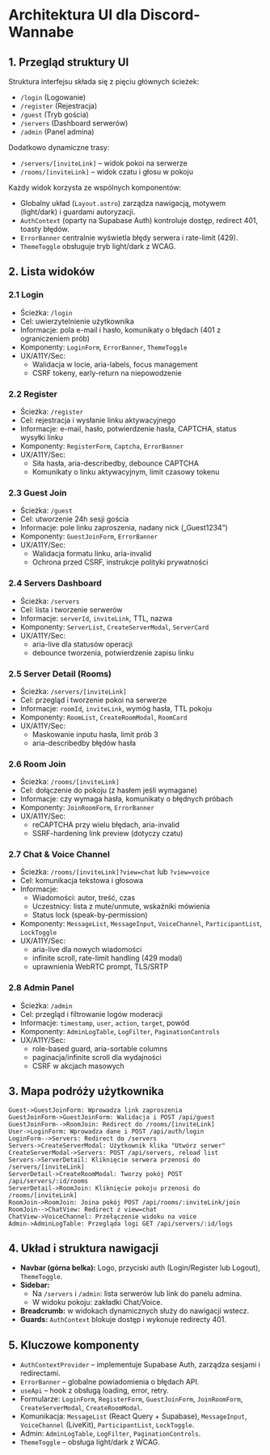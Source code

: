 # Architektura UI dla Discord-Wannabe

## 1. Przegląd struktury UI

Struktura interfejsu składa się z pięciu głównych ścieżek:
- `/login` (Logowanie)
- `/register` (Rejestracja)
- `/guest` (Tryb gościa)
- `/servers` (Dashboard serwerów)
- `/admin` (Panel admina)

Dodatkowo dynamiczne trasy:
- `/servers/[inviteLink]` – widok pokoi na serwerze
- `/rooms/[inviteLink]` – widok czatu i głosu w pokoju

Każdy widok korzysta ze wspólnych komponentów:
- Globalny układ (`Layout.astro`) zarządza nawigacją, motywem (light/dark) i guardami autoryzacji.
- `AuthContext` (oparty na Supabase Auth) kontroluje dostęp, redirect 401, toasty błędów.
- `ErrorBanner` centralnie wyświetla błędy serwera i rate-limit (429).
- `ThemeToggle` obsługuje tryb light/dark z WCAG.

## 2. Lista widoków

### 2.1 Login
- Ścieżka: `/login`
- Cel: uwierzytelnienie użytkownika
- Informacje: pola e-mail i hasło, komunikaty o błędach (401 z ograniczeniem prób)
- Komponenty: `LoginForm`, `ErrorBanner`, `ThemeToggle`
- UX/A11Y/Sec:
  - Walidacja w locie, aria-labels, focus management
  - CSRF tokeny, early-return na niepowodzenie

### 2.2 Register
- Ścieżka: `/register`
- Cel: rejestracja i wysłanie linku aktywacyjnego
- Informacje: e-mail, hasło, potwierdzenie hasła, CAPTCHA, status wysyłki linku
- Komponenty: `RegisterForm`, `Captcha`, `ErrorBanner`
- UX/A11Y/Sec:
  - Siła hasła, aria-describedby, debounce CAPTCHA
  - Komunikaty o linku aktywacyjnym, limit czasowy tokenu

### 2.3 Guest Join
- Ścieżka: `/guest`
- Cel: utworzenie 24h sesji gościa
- Informacje: pole linku zaproszenia, nadany nick („Guest1234”)
- Komponenty: `GuestJoinForm`, `ErrorBanner`
- UX/A11Y/Sec:
  - Walidacja formatu linku, aria-invalid
  - Ochrona przed CSRF, instrukcje polityki prywatności

### 2.4 Servers Dashboard
- Ścieżka: `/servers`
- Cel: lista i tworzenie serwerów
- Informacje: `serverId`, `inviteLink`, TTL, nazwa
- Komponenty: `ServerList`, `CreateServerModal`, `ServerCard`
- UX/A11Y/Sec:
  - aria-live dla statusów operacji
  - debounce tworzenia, potwierdzenie zapisu linku

### 2.5 Server Detail (Rooms)
- Ścieżka: `/servers/[inviteLink]`
- Cel: przegląd i tworzenie pokoi na serwerze
- Informacje: `roomId`, `inviteLink`, wymóg hasła, TTL pokoju
- Komponenty: `RoomList`, `CreateRoomModal`, `RoomCard`
- UX/A11Y/Sec:
  - Maskowanie inputu hasła, limit prób 3
  - aria-describedby błędów hasła

### 2.6 Room Join
- Ścieżka: `/rooms/[inviteLink]`
- Cel: dołączenie do pokoju (z hasłem jeśli wymagane)
- Informacje: czy wymaga hasła, komunikaty o błędnych próbach
- Komponenty: `JoinRoomForm`, `ErrorBanner`
- UX/A11Y/Sec:
  - reCAPTCHA przy wielu błędach, aria-invalid
  - SSRF-hardening link preview (dotyczy czatu)

### 2.7 Chat & Voice Channel
- Ścieżka: `/rooms/[inviteLink]?view=chat` lub `?view=voice`
- Cel: komunikacja tekstowa i głosowa
- Informacje:
  - Wiadomości: autor, treść, czas
  - Uczestnicy: lista z mute/unmute, wskaźniki mówienia
  - Status lock (speak-by-permission)
- Komponenty: `MessageList`, `MessageInput`, `VoiceChannel`, `ParticipantList`, `LockToggle`
- UX/A11Y/Sec:
  - aria-live dla nowych wiadomości
  - infinite scroll, rate-limit handling (429 modal)
  - uprawnienia WebRTC prompt, TLS/SRTP

### 2.8 Admin Panel
- Ścieżka: `/admin`
- Cel: przegląd i filtrowanie logów moderacji
- Informacje: `timestamp`, `user`, `action`, `target`, powód
- Komponenty: `AdminLogTable`, `LogFilter`, `PaginationControls`
- UX/A11Y/Sec:
  - role-based guard, aria-sortable columns
  - paginacja/infinite scroll dla wydajności
  - CSRF w akcjach masowych

## 3. Mapa podróży użytkownika

```sequence
Guest->GuestJoinForm: Wprowadza link zaproszenia
GuestJoinForm->GuestJoinForm: Walidacja i POST /api/guest
GuestJoinForm-->RoomJoin: Redirect do /rooms/[inviteLink]
User->LoginForm: Wprowadza dane i POST /api/auth/login
LoginForm-->Servers: Redirect do /servers
Servers->CreateServerModal: Użytkownik klika "Utwórz serwer"
CreateServerModal->Servers: POST /api/servers, reload list
Servers->ServerDetail: Kliknięcie serwera przenosi do /servers/[inviteLink]
ServerDetail->CreateRoomModal: Tworzy pokój POST /api/servers/:id/rooms
ServerDetail->RoomJoin: Kliknięcie pokoju przenosi do /rooms/[inviteLink]
RoomJoin->RoomJoin: Joina pokój POST /api/rooms/:inviteLink/join
RoomJoin-->ChatView: Redirect z view=chat
ChatView->VoiceChannel: Przełączenie widoku na voice
Admin->AdminLogTable: Przegląda logi GET /api/servers/:id/logs
``` 

## 4. Układ i struktura nawigacji

- **Navbar (górna belka):** Logo, przyciski auth (Login/Register lub Logout), `ThemeToggle`.
- **Sidebar:** 
  - Na `/servers` i `/admin`: lista serwerów lub link do panelu admina.
  - W widoku pokoju: zakładki Chat/Voice.
- **Breadcrumb:** w widokach dynamicznych służy do nawigacji wstecz.
- **Guards:** `AuthContext` blokuje dostęp i wykonuje redirecty 401.

## 5. Kluczowe komponenty

- `AuthContextProvider` – implementuje Supabase Auth, zarządza sesjami i redirectami.
- `ErrorBanner` – globalne powiadomienia o błędach API.
- `useApi` – hook z obsługą loading, error, retry.
- Formularze: `LoginForm`, `RegisterForm`, `GuestJoinForm`, `JoinRoomForm`, `CreateServerModal`, `CreateRoomModal`.
- Komunikacja: `MessageList` (React Query + Supabase), `MessageInput`, `VoiceChannel` (LiveKit), `ParticipantList`, `LockToggle`.
- Admin: `AdminLogTable`, `LogFilter`, `PaginationControls`.
- `ThemeToggle` – obsługa light/dark z WCAG.
